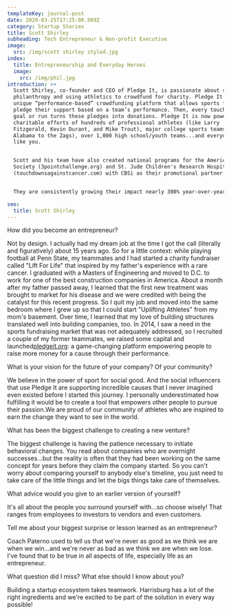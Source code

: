 ```yaml
---
templateKey: journal-post
date: 2020-03-25T17:25:08.569Z
category: Startup Stories
title: Scott Shirley
subheading: Tech Entrepreneur & Non-profit Executive
image:
  src: /img/scott shirley styled.jpg
index:
  title: Entrepreneurship and Everyday Heroes
  image:
    src: /img/phil.jpg
introduction: >+
  Scott Shirley, co-founder and CEO of Pledge It, is passionate about sports
  philanthropy and using athletics to crowdfund for charity. Pledge It is a
  unique “performance-based” crowdfunding platform that allows sports fans to
  pledge their support based on a team’s performance. Then, every touchdown,
  goal or run turns these pledges into donations. Pledge It is now powering the
  charitable efforts of hundreds of professional athletes (like Larry
  Fitzgerald, Kevin Durant, and Mike Trout), major college sports teams (from
  Alabama to the Zags), over 1,000 high school/youth teams...and everyday heroes
  like you.


  Scott and his team have also created national programs for the American Cancer
  Society (3pointchallenge.org) and St. Jude Children's Research Hospital
  (touchdownsagainstcancer.com) with CBSi as their promotional partner. 


  They are consistently growing their impact nearly 300% year-over-year!

seo:
  title: Scott Shirley
---
```



How did you become an entrepreneur?

Not by design. I actually had my dream job at the time I got the call (literally and figuratively) about 15 years ago. So for a little context: while playing football at Penn State, my teammates and I had started a charity fundraiser called "Lift For Life" that inspired by my father's experience with a rare cancer. I graduated with a Masters of Engineering and moved to D.C. to work for one of the best construction companies in America. About a month after my father passed away, I learned that the first new treatment was brought to market for his disease and we were credited with being the catalyst for this recent progress. So I quit my job and moved into the same bedroom where I grew up so that I could start "Uplifting Athletes" from my mom's basement. Over time, I learned that my love of building structures translated well into building companies, too. In 2014, I saw a need in the sports fundraising market that was not adequately addressed, so I recruited a couple of my former teammates, we raised some capital and launched[pledgeit.org](http://pledgeit.org/): a game-changing platform empowering people to raise more money for a cause through their performance.

What is your vision for the future of your company? Of your community?

We believe in the power of sport for social good. And the social influencers that use Pledge It are supporting incredible causes that I never imagined even existed before I started this journey. I personally underestimated how fulfilling it would be to create a tool that empowers other people to pursue their passion.We are proud of our community of athletes who are inspired to earn the change they want to see in the world.

What has been the biggest challenge to creating a new venture?

The biggest challenge is having the patience necessary to initiate behavioral changes. You read about companies who are overnight successes...but the reality is often that they had been working on the same concept for years before they claim the company started. So you can't worry about comparing yourself to anybody else's timeline, you just need to take care of the little things and let the bigs things take care of themselves.

What advice would you give to an earlier version of yourself?

It's all about the people you surround yourself with...so choose wisely! That ranges from employees to investors to vendors and even customers.

Tell me about your biggest surprise or lesson learned as an entrepreneur?

Coach Paterno used to tell us that we're never as good as we think we are when we win...and we're never as bad as we think we are when we lose. I've found that to be true in all aspects of life, especially life as an entrepreneur.

What question did I miss? What else should I know about you?

Building a startup ecosystem takes teamwork. Harrisburg has a lot of the right ingredients and we're excited to be part of the solution in every way possible!
